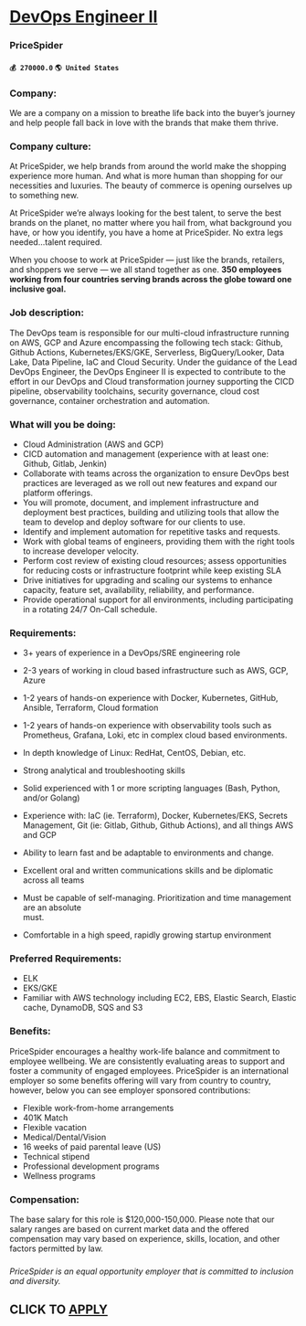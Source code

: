# [DevOps Engineer II](https://www.remotewlb.com/apply/devops-engineer-ii-59644)  
### PriceSpider  
#### `💰 270000.0` `🌎 United States`  

### Company:

We are a company on a mission to breathe life back into the buyer’s journey and help people fall back in love with the brands that make them thrive.​

### Company culture:

At PriceSpider, we help brands from around the world make the shopping experience more human. And what is more human than shopping for our necessities and luxuries. The beauty of commerce is opening ourselves up to something new.

At PriceSpider we’re always looking for the best talent, to serve the best brands on the planet, no matter where you hail from, what background you have, or how you identify, you have a home at PriceSpider. No extra legs needed...talent required.

When you choose to work at PriceSpider — just like the brands, retailers, and shoppers we serve — we all stand together as one. **350 employees working from four countries serving brands across the globe toward one inclusive goal.**

### Job description:

The DevOps team is responsible for our multi-cloud infrastructure running on AWS, GCP and Azure encompassing the following tech stack: Github, Github Actions, Kubernetes/EKS/GKE, Serverless, BigQuery/Looker, Data Lake, Data Pipeline, IaC and Cloud Security. Under the guidance of the Lead DevOps Engineer, the DevOps Engineer II is expected to contribute to the effort in our DevOps and Cloud transformation journey supporting the CICD pipeline, observability toolchains, security governance, cloud cost governance, container orchestration and automation.

### What will you be doing:

  * Cloud Administration (AWS and GCP) 
  * CICD automation and management (experience with at least one: Github, Gitlab, Jenkin) 
  * Collaborate with teams across the organization to ensure DevOps best practices are leveraged as we roll out new features and expand our platform offerings. 
  * You will promote, document, and implement infrastructure and deployment best practices, building and utilizing tools that allow the team to develop and deploy software for our clients to use. 
  * Identify and implement automation for repetitive tasks and requests. 
  * Work with global teams of engineers, providing them with the right tools to increase developer velocity. 
  * Perform cost review of existing cloud resources; assess opportunities for reducing costs or infrastructure footprint while keep existing SLA 
  * Drive initiatives for upgrading and scaling our systems to enhance capacity, feature set, availability, reliability, and performance. 
  * Provide operational support for all environments, including participating in a rotating 24/7 On-Call schedule.  

### Requirements:

  * 3+ years of experience in a DevOps/SRE engineering role 
  * 2-3 years of working in cloud based infrastructure such as AWS, GCP, Azure 
  * 1-2 years of hands-on experience with Docker, Kubernetes, GitHub, Ansible, Terraform, Cloud formation 
  * 1-2 years of hands-on experience with observability tools such as Prometheus, Grafana, Loki, etc in complex cloud based environments. 
  * In depth knowledge of Linux: RedHat, CentOS, Debian, etc. 
  * Strong analytical and troubleshooting skills 
  * Solid experienced with 1 or more scripting languages (Bash, Python, and/or Golang) 
  * Experience with: IaC (ie. Terraform), Docker, Kubernetes/EKS, Secrets Management, Git (ie: Gitlab, Github, Github Actions), and all things AWS and GCP 
  * Ability to learn fast and be adaptable to environments and change. 
  * Excellent oral and written communications skills and be diplomatic across all teams 
  * Must be capable of self-managing. Prioritization and time management are an absolute   
must.

  * Comfortable in a high speed, rapidly growing startup environment 

### Preferred Requirements:

  * ELK 
  * EKS/GKE 
  * Familiar with AWS technology including EC2, EBS, Elastic Search, Elastic cache, DynamoDB, SQS and S3 

### Benefits:

PriceSpider encourages a healthy work-life balance and commitment to employee wellbeing. We are consistently evaluating areas to support and foster a community of engaged employees. PriceSpider is an international employer so some benefits offering will vary from country to country, however, below you can see employer sponsored contributions:

  * Flexible work-from-home arrangements
  * 401K Match
  * Flexible vacation
  * Medical/Dental/Vision
  * 16 weeks of paid parental leave (US)
  * Technical stipend
  * Professional development programs
  * Wellness programs

### Compensation:

The base salary for this role is $120,000-150,000. Please note that our salary ranges are based on current market data and the offered compensation may vary based on experience, skills, location, and other factors permitted by law.

###

_PriceSpider is an equal opportunity employer that is committed to inclusion and diversity._

  
## CLICK TO [APPLY](https://www.remotewlb.com/apply/devops-engineer-ii-59644)

